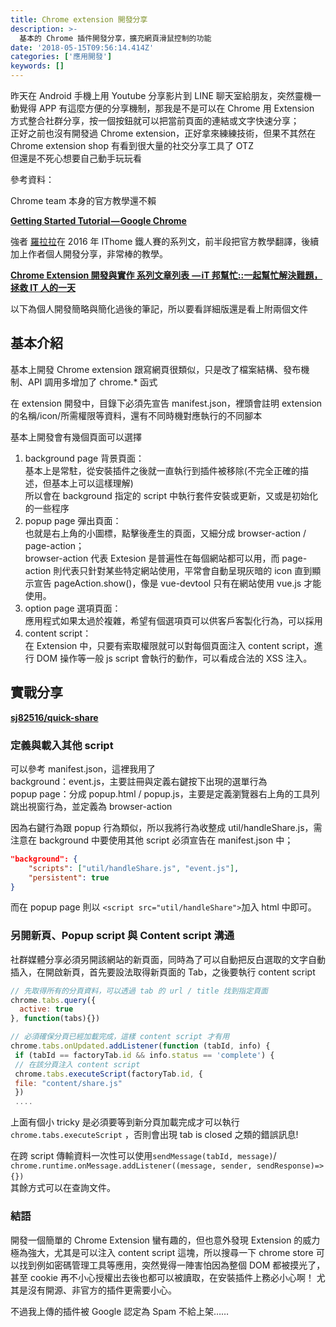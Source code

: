 ```yaml
---
title: Chrome extension 開發分享
description: >-
  基本的 Chrome 插件開發分享，擴充網頁滑鼠控制的功能
date: '2018-05-15T09:56:14.414Z'
categories: ['應用開發']
keywords: []
---
```


昨天在 Android 手機上用 Youtube 分享影片到 LINE 聊天室給朋友，突然靈機一動覺得 APP 有這麼方便的分享機制，那我是不是可以在 Chrome 用 Extension 方式整合社群分享，按一個按鈕就可以把當前頁面的連結或文字快速分享；  
正好之前也沒有開發過 Chrome extension，正好拿來練練技術，但果不其然在 Chrome extension shop 有看到很大量的社交分享工具了 OTZ   
但還是不死心想要自己動手玩玩看

參考資料：

Chrome team 本身的官方教學還不賴

[**Getting Started Tutorial — Google Chrome**](https://developer.chrome.com/extensions/getstarted)

強者 [羅拉拉](https://ithelp.ithome.com.tw/users/20079450/ironman)在 2016 年 IThome 鐵人賽的系列文，前半段把官方教學翻譯，後續加上作者個人開發分享，非常棒的教學。

[**Chrome Extension 開發與實作 系列文章列表  — iT 邦幫忙::一起幫忙解決難題，拯救 IT 人的一天** ](https://ithelp.ithome.com.tw/users/20079450/ironman/1149)

以下為個人開發簡略與簡化過後的筆記，所以要看詳細版還是看上附兩個文件

## 基本介紹

基本上開發 Chrome extension 跟寫網頁很類似，只是改了檔案結構、發布機制、API 調用多增加了 chrome.\* 函式

在 extension 開發中，目錄下必須先宣告 manifest.json，裡頭會註明 extension 的名稱/icon/所需權限等資料，還有不同時機對應執行的不同腳本

基本上開發會有幾個頁面可以選擇

1.  background page 背景頁面：  
    基本上是常駐，從安裝插件之後就一直執行到插件被移除(不完全正確的描述，但基本上可以這樣理解)  
    所以會在 background 指定的 script 中執行套件安裝或更新，又或是初始化的一些程序
2.  popup page 彈出頁面：  
    也就是右上角的小圖標，點擊後產生的頁面，又細分成 browser-action / page-action；  
    browser-action 代表 Extesion 是普遍性在每個網站都可以用，而 page-action 則代表只針對某些特定網站使用，平常會自動呈現灰暗的 icon 直到顯示宣告 pageAction.show()，像是 vue-devtool 只有在網站使用 vue.js 才能使用。
3.  option page 選項頁面：  
    應用程式如果太過於複雜，希望有個選項頁可以供客戶客製化行為，可以採用
4.  content script：  
    在 Extension 中，只要有索取權限就可以對每個頁面注入 content script，進行 DOM 操作等一般 js script 會執行的動作，可以看成合法的 XSS 注入。

## 實戰分享

[**sj82516/quick-share**](https://github.com/sj82516/quick-share)

### 定義與載入其他 script

可以參考 manifest.json，這裡我用了  
background：event.js，主要註冊與定義右鍵按下出現的選單行為  
popup page：分成 popup.html / popup.js，主要是定義瀏覽器右上角的工具列跳出視窗行為，並定義為 browser-action

因為右鍵行為跟 popup 行為類似，所以我將行為收整成 util/handleShare.js，需注意在 background 中要使用其他 script 必須宣告在 manifest.json 中；

```json
"background": {
    "scripts": ["util/handleShare.js", "event.js"],
    "persistent": true
}
```

而在 popup page 則以 `<script src="util/handleShare">`加入 html 中即可。

### 另開新頁、Popup script 與 Content script 溝通

社群媒體分享必須另開該網站的新頁面，同時為了可以自動把反白選取的文字自動插入，在開啟新頁，首先要設法取得新頁面的 Tab，之後要執行 content script

```js
// 先取得所有的分頁資料，可以透過 tab 的 url / title 找到指定頁面
chrome.tabs.query({
  active: true
}, function(tabs){})

// 必須確保分頁已經加載完成，這樣 content script 才有用
chrome.tabs.onUpdated.addListener(function (tabId, info) {
 if (tabId == factoryTab.id && info.status == 'complete') {
 // 在該分頁注入 content script
 chrome.tabs.executeScript(factoryTab.id, {
 file: "content/share.js"
 })
 ....
```

上面有個小 tricky 是必須要等到新分頁加載完成才可以執行 `chrome.tabs.executeScript` ，否則會出現 tab is closed 之類的錯誤訊息!

在跨 script 傳輸資料一次性可以使用`sendMessage(tabId, message)`/ `chrome.runtime.onMessage.addListener((message, sender, sendResponse)=>{})`   
其餘方式可以在查詢文件。

### 結語

開發一個簡單的 Chrome Extension 蠻有趣的，但也意外發現 Extension 的威力極為強大，尤其是可以注入 content script 這塊，所以搜尋一下 chrome store 可以找到例如密碼管理工具等應用，突然覺得一陣害怕因為整個 DOM 都被摸光了，甚至 cookie 再不小心授權出去後也都可以被讀取，在安裝插件上務必小心啊！ 尤其是沒有開源、非官方的插件更需要小心。

不過我上傳的插件被 Google 認定為 Spam 不給上架……
